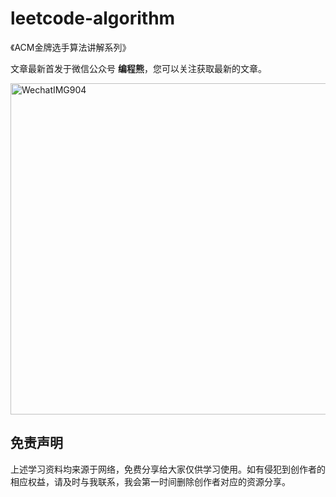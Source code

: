 # leetcode-algorithm
《ACM金牌选手算法讲解系列》

文章最新首发于微信公众号 **编程熊**，您可以关注获取最新的文章。




<img width="530" alt="WechatIMG904" src="https://user-images.githubusercontent.com/87517460/126630111-26b88f9d-1999-41ec-9503-bb4d05c3e13f.png">




## 免责声明
上述学习资料均来源于网络，免费分享给大家仅供学习使用。如有侵犯到创作者的相应权益，请及时与我联系，我会第一时间删除创作者对应的资源分享。

